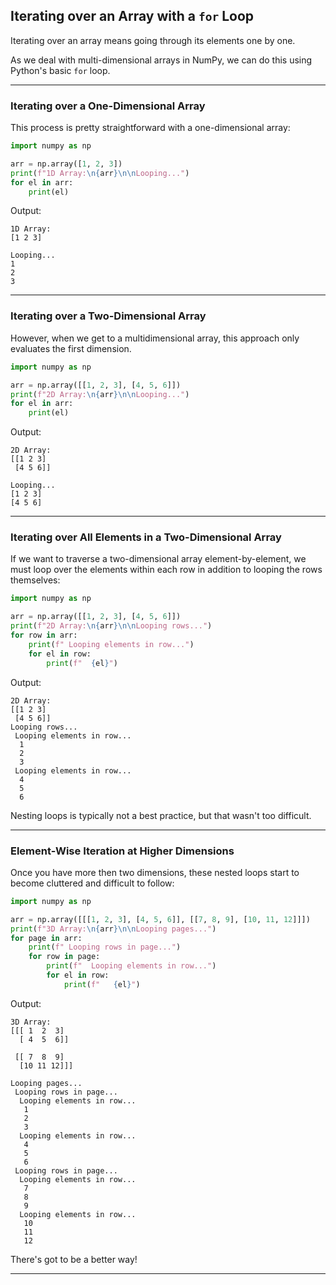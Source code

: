 ## Iterating over an Array with a `for` Loop

Iterating over an array means going through its elements one by one.

As we deal with multi-dimensional arrays in NumPy, we can do this using 
Python's basic `for` loop.

---

### Iterating over a One-Dimensional Array

This process is pretty straightforward with a one-dimensional array:

```python
import numpy as np

arr = np.array([1, 2, 3])
print(f"1D Array:\n{arr}\n\nLooping...")
for el in arr:
    print(el)
```

Output:

```
1D Array:
[1 2 3]

Looping...
1
2
3
```

---

### Iterating over a Two-Dimensional Array

However, when we get to a multidimensional array, this approach only
evaluates the first dimension.

```python
import numpy as np

arr = np.array([[1, 2, 3], [4, 5, 6]])
print(f"2D Array:\n{arr}\n\nLooping...")
for el in arr:
    print(el)
```

Output:

```
2D Array:
[[1 2 3]
 [4 5 6]]

Looping...
[1 2 3]
[4 5 6]
```

---

### Iterating over All Elements in a Two-Dimensional Array

If we want to traverse a two-dimensional array element-by-element, we must
loop over the elements within each row in addition to looping the rows
themselves:

```python
import numpy as np

arr = np.array([[1, 2, 3], [4, 5, 6]])
print(f"2D Array:\n{arr}\n\nLooping rows...")
for row in arr:
    print(f" Looping elements in row...")
    for el in row:
        print(f"  {el}")
```

Output:

```
2D Array:
[[1 2 3]
 [4 5 6]]
Looping rows...
 Looping elements in row...
  1
  2
  3
 Looping elements in row...
  4
  5
  6
```

Nesting loops is typically not a best practice, but that wasn't too
difficult.

---

### Element-Wise Iteration at Higher Dimensions

Once you have more then two dimensions, these nested loops start to become cluttered and difficult to follow:

```python
import numpy as np

arr = np.array([[[1, 2, 3], [4, 5, 6]], [[7, 8, 9], [10, 11, 12]]])
print(f"3D Array:\n{arr}\n\nLooping pages...")
for page in arr:
    print(f" Looping rows in page...")
    for row in page:
        print(f"  Looping elements in row...")
        for el in row:
            print(f"   {el}")
```

Output:

```
3D Array:
[[[ 1  2  3]
  [ 4  5  6]]

 [[ 7  8  9]
  [10 11 12]]]

Looping pages...
 Looping rows in page...
  Looping elements in row...
   1
   2
   3
  Looping elements in row...
   4
   5
   6
 Looping rows in page...
  Looping elements in row...
   7
   8
   9
  Looping elements in row...
   10
   11
   12
```

There's got to be a better way!

---
